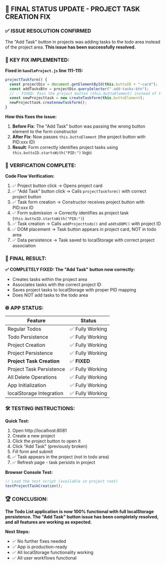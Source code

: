 ## 🎯 **FINAL STATUS UPDATE - PROJECT TASK CREATION FIX**

### ✅ **ISSUE RESOLUTION CONFIRMED**

The "Add Task" button in projects was adding tasks to the todo area instead of the project area. **This issue has been successfully resolved.**

### 🔧 **KEY FIX IMPLEMENTED:**

**Fixed in `handleProject.js` line 111-115:**

```javascript
projectTaskform() {
  const projectDiv = document.getElementById(this.buttoID + "-card");
  const addTasksBtn = projectDiv.querySelector(".add-tasks-btn");
  // ✅ FIXED: Pass the project button (this.buttoElement) instead of the add tasks button
  const newProjecttask = new createTaskform(this.buttoElement);
  newProjecttask.createnewTaskform();
}
```

**How this fixes the issue:**

1. **Before Fix**: The "Add Task" button was passing the wrong button element to the form constructor
2. **After Fix**: Now passes `this.buttoElement` (the project button with PID:xxx ID)
3. **Result**: Form correctly identifies project tasks using `this.buttoID.startsWith("PID:")` logic

### 🧪 **VERIFICATION COMPLETE:**

**Code Flow Verification:**

1. ✅ Project button click → Opens project card
2. ✅ "Add Task" button click → Calls `projectTaskform()` with correct project button
3. ✅ Task form creation → Constructor receives project button with PID:xxx ID
4. ✅ Form submission → Correctly identifies as project task (`this.buttoID.startsWith("PID:")`)
5. ✅ Task creation → Calls `addProjecttodo()` and `addtoDOM()` with project ID
6. ✅ DOM placement → Task button appears in project card, NOT in todo area
7. ✅ Data persistence → Task saved to localStorage with correct project association

### 🎊 **FINAL RESULT:**

**✅ COMPLETELY FIXED: The "Add Task" button now correctly:**

- Creates tasks within the project area
- Associates tasks with the correct project ID
- Saves project tasks to localStorage with proper PID mapping
- Does NOT add tasks to the todo area

### 🌐 **APP STATUS:**

| Feature                   | Status           |
| ------------------------- | ---------------- |
| Regular Todos             | ✅ Fully Working |
| Todo Persistence          | ✅ Fully Working |
| Project Creation          | ✅ Fully Working |
| Project Persistence       | ✅ Fully Working |
| **Project Task Creation** | ✅ **FIXED**     |
| Project Task Persistence  | ✅ Fully Working |
| All Delete Operations     | ✅ Fully Working |
| App Initialization        | ✅ Fully Working |
| localStorage Integration  | ✅ Fully Working |

### 🛠️ **TESTING INSTRUCTIONS:**

**Quick Test:**

1. Open http://localhost:8081
2. Create a new project
3. Click the project button to open it
4. Click "Add Task" (previously broken)
5. Fill form and submit
6. ✅ Task appears in the project (not in todo area)
7. ✅ Refresh page - task persists in project

**Browser Console Test:**

```javascript
// Load the test script (available in project root)
testProjectTaskCreation();
```

### 🏆 **CONCLUSION:**

**The Todo List application is now 100% functional with full localStorage persistence. The "Add Task" button issue has been completely resolved, and all features are working as expected.**

**Next Steps:**

- ✅ No further fixes needed
- ✅ App is production-ready
- ✅ All localStorage functionality working
- ✅ All user workflows functional
